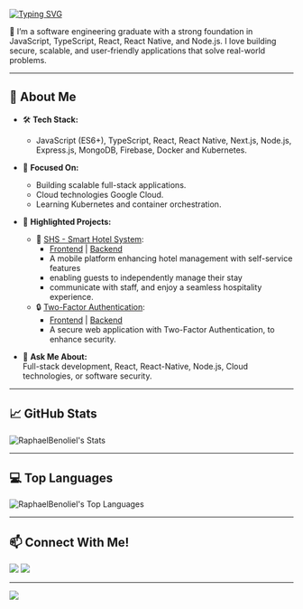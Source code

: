 
[![Typing SVG](https://readme-typing-svg.demolab.com?font=Fira+Code&weight=100&size=26&duration=3000&pause=1000&color=4AE473&center=true&multiline=true&width=800&height=200&lines=%F0%9F%91%8B+Hi%2C+I'm+Raphael+Benoliel!;A+Software+Engineer;Passionate+Full-Stack+Developer;React%2FReact+Native+%26+Node.js+Expert)](https://git.io/typing-svg)

🚀 I’m a software engineering graduate with a strong foundation in JavaScript, TypeScript, React, React Native, and Node.js. I love building secure, scalable, and user-friendly applications that solve real-world problems.

---

## 🌟 About Me

- 🛠️ **Tech Stack:**
  - JavaScript (ES6+), TypeScript, React, React Native, Next.js, Node.js, Express.js, MongoDB, Firebase, Docker and Kubernetes.

- 🎯 **Focused On:**  
  - Building scalable full-stack applications.  
  - Cloud technologies Google Cloud.  
  - Learning Kubernetes and container orchestration.

- 📂 **Highlighted Projects:**
  - 🏨 [SHS - Smart Hotel System](https://github.com/MaorHadadLD/SHS-SmartHotel):
    - [Frontend](https://github.com/MaorHadadLD/SHS-SmartHotel/tree/main/Client) | [Backend](https://github.com/MaorHadadLD/SHS-SmartHotel/tree/main/Server)
    - A mobile platform enhancing hotel management with self-service features
    - enabling guests to independently manage their stay
    - communicate with staff, and enjoy a seamless hospitality experience.       
  - 🔒 [Two-Factor Authentication](https://github.com/RaphaelBenoliel/2FASystem):
    - [Frontend](https://github.com/RaphaelBenoliel/2FASystem/tree/main/client) | [Backend](https://github.com/RaphaelBenoliel/2FASystem/tree/main/server)
    - A secure web application with Two-Factor Authentication, to enhance security.
  
- 💬 **Ask Me About:**  
  Full-stack development, React, React-Native, Node.js, Cloud technologies, or software security.

---

## 📈 GitHub Stats
![RaphaelBenoliel's Stats](https://github-readme-stats.vercel.app/api?username=RaphaelBenoliel&theme=chartreuse-dark&show_icons=true&hide_border=true&count_private=true)

---

## 💻 Top Languages
![RaphaelBenoliel's Top Languages](https://github-readme-stats.vercel.app/api/top-langs/?username=RaphaelBenoliel&theme=chartreuse-dark&show_icons=true&hide_border=true&layout=compact)

---

## 📫 Connect With Me!

<a href="mailto:raphael2gb@gmail.com"><img src="https://img.shields.io/badge/gmail-%23DD0031.svg?&style=for-the-badge&logo=gmail&logoColor=white"/></a>
<a href="https://www.linkedin.com/in/raphael-benoliel-a56812224"><img src="https://img.shields.io/badge/linkedin-%230077B5.svg?style=for-the-badge&logo=linkedin&logoColor=white"/></a>

---
[![](https://visitcount.itsvg.in/api?id=RaphaelBenoliel&label=Viewers&color=8&icon=3&pretty=true)](https://visitcount.itsvg.in)
